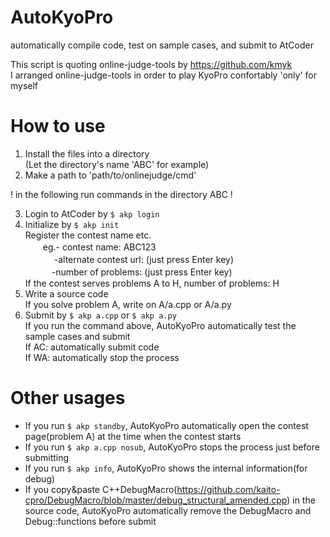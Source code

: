 # AutoKyoPro
automatically compile code, test on sample cases, and submit to AtCoder

This script is quoting online-judge-tools by https://github.com/kmyk  
I arranged online-judge-tools in order to play KyoPro confortably 'only' for myself

# How to use
1. Install the files into a directory  
   (Let the directory's name 'ABC' for example)  
2. Make a path to 'path/to/onlinejudge/cmd'

! in the following run commands in the directory ABC !

3. Login to AtCoder by `$ akp login`  
4. Initialize by `$ akp init`  
   Register the contest name etc.  
　　eg.- contest name: ABC123  
　　　 -alternate contest url: (just press Enter key)  
 　　　-number of problems: (just press Enter key)  
   If the contest serves problems A to H, number of problems: H  
5. Write a source code  
   If you solve problem A, write on A/a.cpp or A/a.py  
6. Submit by `$ akp a.cpp` or `$ akp a.py`  
   If you run the command above, AutoKyoPro automatically test the sample cases and submit  
   If AC: automatically submit code  
   If WA: automatically stop the process  
   
# Other usages
- If you run `$ akp standby`, AutoKyoPro automatically open the contest page(problem A) at the time when the contest starts  
- If you run `$ akp a.cpp nosub`, AutoKyoPro stops the process just before submitting  
- If you run `$ akp info`, AutoKyoPro shows the internal information(for debug)  
- If you copy&paste C++DebugMacro(https://github.com/kaito-cpro/DebugMacro/blob/master/debug_structural_amended.cpp) in the source code, AutoKyoPro automatically remove the DebugMacro and Debug::functions before submit  
